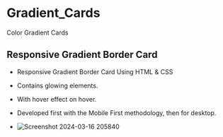 # Gradient_Cards
Color Gradient Cards

## Responsive Gradient Border Card

- Responsive Gradient Border Card Using HTML & CSS
- Contains glowing elements.
- With hover effect on hover.
- Developed first with the Mobile First methodology, then for desktop.

- ![Screenshot 2024-03-16 205840](https://github.com/Fr0zneR/Gradient_Cards/assets/160403964/76e823cc-cb35-4207-acd7-f73c81c14afd)
